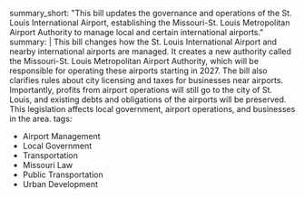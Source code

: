 summary_short: "This bill updates the governance and operations of the St. Louis International Airport, establishing the Missouri-St. Louis Metropolitan Airport Authority to manage local and certain international airports."
summary: |
  This bill changes how the St. Louis International Airport and nearby international airports are managed. It creates a new authority called the Missouri-St. Louis Metropolitan Airport Authority, which will be responsible for operating these airports starting in 2027. The bill also clarifies rules about city licensing and taxes for businesses near airports. Importantly, profits from airport operations will still go to the city of St. Louis, and existing debts and obligations of the airports will be preserved. This legislation affects local government, airport operations, and businesses in the area.
tags:
  - Airport Management
  - Local Government
  - Transportation
  - Missouri Law
  - Public Transportation
  - Urban Development
